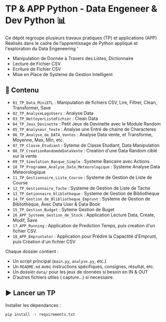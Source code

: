 # TP & APP Python - Data Engeneer & Dev Python 📊

Ce dépôt regroupe plusieurs travaux pratiques (TP) et applications (APP) 
Réalisés dans le cadre de l’apprentissage de Python appliqué et l'exploration du Data Engeneering '

- Manipulation de Donnée à Travers des Listes, Dictionnaire
- Lecture de Fichier CSV
- Ecriture de Fichier CSV
- Mise en Place de Systeme de Gestion Intelligent 

## 📁 Contenu

- `01_TP_Data_MiniETL` : Manipulation de fichiers CSV, Lire, Filtrer, Clean, Transformer, Save
- `02_TP_AnalyseLogsUsers` : Analyse Data
- `03_TP_NettoyerListeFichier` : Clean Data
- `04_TP_Jeux_Devinette` : Petit Jeux de Devinette avec le Module Random
- `05_TP_Analyseur_Texte` : Analyse une Entré de chaine de Characteres
- `06_TP_Analyse_de_DATA_Ventes` : Analyse Data vente, et Transforme, Moyenne, Max, Min, etc.
- `07_TP_Classe_Etudiant` : Syteme de Classe Etudiant, Data Manipulation
- `08_TP_CreationRandomdeDataVente` : Creation d'une Data Random ciblé sur la vente
- `09_TP_Simulation_Banque_Simple` : Systeme Bancaire avec Actions
- `10_TP_Programme_Analyse_Data_Meteorologique` : Systeme Analyse Data Meteorologique 
- `11_TP_Gestionnaire_Liste_Course` : Systeme de Gestion de Liste de Course
- `12_TP_Gestionnaire_Tache` : Systeme de Gestion de Liste de Tache
- `13_TP_Getionnaire_bliblotheque` : Systeme de Gestion de Bibliothèque
- `14_TP_Gestion_de_Blibliotheque_Emprunt` : Systeme de Gestion de Bibliothèque, Avec Data User & Data Book
- `15_TP_Gestion_Budget` : Syteme Gestion de Buget
- `16_APP_Systeme_Gestion_de_Stock` : Application Lecture Data, Create, Modif, Save
- `17_APP_Running` : Application de Prediction Temps, puis creation d'un fichier CSV.
- `18_APP_Empruntator` : Application pour Prédire la Capactité d'Emprunt, puis Création d'un fichier CSV


Chaque dossier contient :
- Un script principal (`main.py`, `analyse.py`, etc.)
- Un `README.md` avec instructions spécifiques, consignes, résultat, etc.
- Un dossier `data/` pour les jeux de données si besoin en IN & OUT
- D’autres fichiers utiles ( capture...) si necessaire.

## ▶️ Lancer un TP

Installer les dépendances :

```bash
pip install -r requirements.txt
